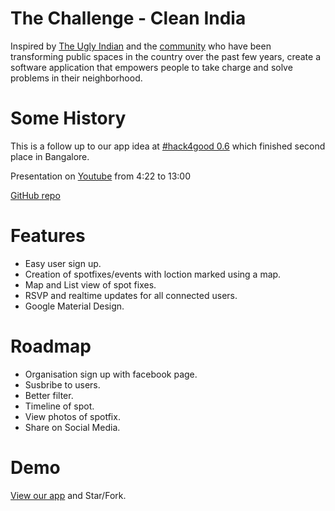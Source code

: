 The Challenge - Clean India
============================

Inspired by [The Ugly Indian](http://theuglyindian.com) and the [community](https://www.facebook.com/theugl.yindian) who have been transforming public spaces in the country over the past few years, create a software application that empowers people to take charge and solve problems in their neighborhood.

Some History
============================

This is a follow up to our app idea at [#hack4good 0.6](http://hack4good.io/) which finished second place in Bangalore.

Presentation on [Youtube](https://www.youtube.com/v/LXV5L6TIeuU?start=262&end=780) from 4:22 to 13:00

[GitHub repo](https://github.com/kaoskeya/act)

Features
============================
* Easy user sign up.
* Creation of spotfixes/events with loction marked using a map.
* Map and List view of spot fixes.
* RSVP and realtime updates for all connected users.
* Google Material Design.

Roadmap
============================
* Organisation sign up with facebook page.
* Susbribe to users.
* Better filter.
* Timeline of spot.
* View photos of spotfix.
* Share on Social Media.

Demo
============================

[View our app](128.199.207.159:3000) and Star/Fork.
